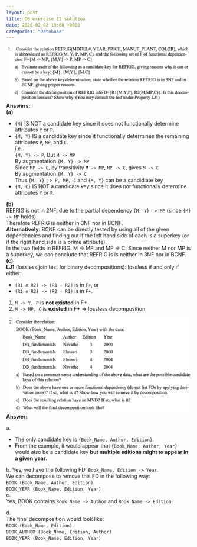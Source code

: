 ```yaml
---
layout: post
title: DB exercise 12 solution
date: 2020-02-02 19:08 +0000
categories: "Database"
---
```

![](/assets/img/2020-02-02-20-19-26.png)
**Answers:**  
**(a)**  
* `{M}` IS NOT a candidate key since it does not functionally determine attributes `Y` or `P`.  
* `{M, Y}` IS a candidate key since it functionally determines the remaining attributes `P`, `MP`, and `C`.  
    i.e.  
    `{M, Y} -> P`, But `M -> MP`  
    By augmentation `{M, Y} -> MP`  
    Since `MP -> C`, by transitivity `M -> MP`, `MP -> C`, gives `M -> C`  
    By augmentation `{M, Y} -> C`  
    Thus `{M, Y} -> P, MP, C` and `{M, Y}` can be a candidiate key  
* `{M, C}` IS NOT a candidate key since it does not functionally determine attributes `Y` or `P`.  

**(b)**  
REFRIG is not in 2NF, due to the partial dependency `{M, Y} -> MP` (since `{M} -> MP` holds).  
Therefore REFRIG is neither in 3NF nor in BCNF.  
**Alternatively**: BCNF can be directly tested by using all of the given dependencies and finding out if the left hand side of each is a superkey (or if the right hand side is a prime attribute).  
In the two fields in REFRIG: M -> MP and MP -> C. Since neither M nor MP is a superkey, we can conclude that REFRIG is is neither in 3NF nor in BCNF.  
**(c)**  
**LJ1** (lossless join test for binary decompositions): lossless if and only if either:
* `(R1 ∩ R2) -> (R1 - R2)` is in `F+`, or
* `(R1 ∩ R2) -> (R2 - R1)` is in `F+`.
1. `M -> Y, P` is **not existed** in F+
2. `M -> MP, C` is **existed** in F+ => lossless decomposition

![](/assets/img/2020-02-02-20-34-45.png)
**Answer:**

a.  
* The only candidate key is `{Book_Name, Author, Edition}`. 
* From the example, it would appear that `{Book_Name, Author, Year}` would also be a candidate key **but multiple editions might to appear in a given year**. 

b. 
Yes, we have the following FD: `Book_Name, Edition -> Year`.  
We can decompose to remove this FD in the following way:  
`BOOK (Book_Name, Author, Edition)`  
`BOOK_YEAR (Book_Name, Edition, Year)`  
c.  
Yes, BOOK contains `Book_Name -> Author` and `Book_Name -> Edition`. 

d.  
The final decomposition would look like:  
`BOOK (Book_Name, Edition)`  
`BOOK_AUTHOR (Book_Name, Edition, Author)`  
`BOOK_YEAR (Book_Name, Edition, Year)`
